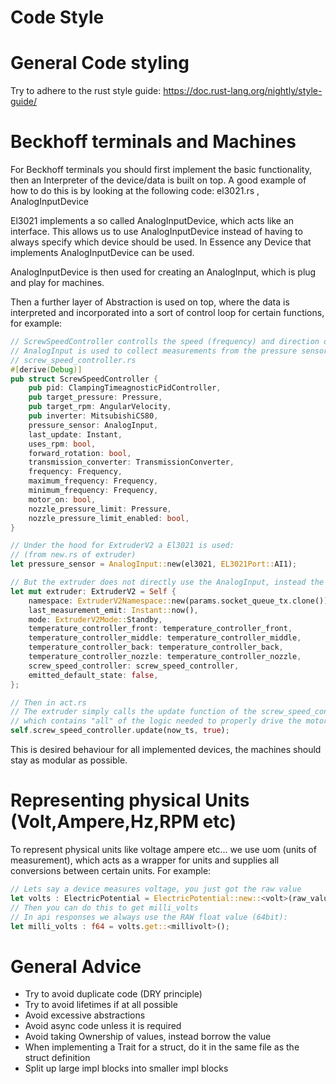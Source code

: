 # Code Style

# General Code styling

Try to adhere to the rust style guide:
https://doc.rust-lang.org/nightly/style-guide/

# Beckhoff terminals and Machines

For Beckhoff terminals you should first implement the basic functionality, then an Interpreter of the device/data is built on top.
A good example of how to do this is by looking at the following code:
el3021.rs , AnalogInputDevice

El3021 implements a so called AnalogInputDevice, which acts like an interface.
This allows us to use AnalogInputDevice instead of having to always specify which device should be used.
In Essence any Device that implements AnalogInputDevice can be used.

AnalogInputDevice is then used for creating an AnalogInput, which is plug and play for machines.

Then a further layer of Abstraction is used on top,
where the data is interpreted and incorporated into a sort of control loop for certain functions, for example:

```rust
// ScrewSpeedController controlls the speed (frequency) and direction of the motor
// AnalogInput is used to collect measurements from the pressure sensor.
// screw_speed_controller.rs
#[derive(Debug)]
pub struct ScrewSpeedController {
    pub pid: ClampingTimeagnosticPidController,
    pub target_pressure: Pressure,
    pub target_rpm: AngularVelocity,
    pub inverter: MitsubishiCS80,
    pressure_sensor: AnalogInput,
    last_update: Instant,
    uses_rpm: bool,
    forward_rotation: bool,
    transmission_converter: TransmissionConverter,
    frequency: Frequency,
    maximum_frequency: Frequency,
    minimum_frequency: Frequency,
    motor_on: bool,
    nozzle_pressure_limit: Pressure,
    nozzle_pressure_limit_enabled: bool,
}

// Under the hood for ExtruderV2 a El3021 is used:
// (from new.rs of extruder)
let pressure_sensor = AnalogInput::new(el3021, EL3021Port::AI1);

// But the extruder does not directly use the AnalogInput, instead the logic is decoupled in the screw_speed_controller:
let mut extruder: ExtruderV2 = Self {
    namespace: ExtruderV2Namespace::new(params.socket_queue_tx.clone()),
    last_measurement_emit: Instant::now(),
    mode: ExtruderV2Mode::Standby,
    temperature_controller_front: temperature_controller_front,
    temperature_controller_middle: temperature_controller_middle,
    temperature_controller_back: temperature_controller_back,
    temperature_controller_nozzle: temperature_controller_nozzle,
    screw_speed_controller: screw_speed_controller,
    emitted_default_state: false,
};

// Then in act.rs
// The extruder simply calls the update function of the screw_speed_controller,
// which contains "all" of the logic needed to properly drive the motor
self.screw_speed_controller.update(now_ts, true);


```

This is desired behaviour for all implemented devices, the machines should stay as modular as possible.

# Representing physical Units (Volt,Ampere,Hz,RPM etc)

To represent physical units like voltage ampere etc... we use uom (units of measurement), which acts as a wrapper for units and supplies all conversions between certain units.
For example:

```rust
// Lets say a device measures voltage, you just got the raw value
let volts : ElectricPotential = ElectricPotential::new::<volt>(raw_value_here);
// Then you can do this to get milli_volts
// In api responses we always use the RAW float value (64bit):
let milli_volts : f64 = volts.get::<millivolt>();
```

# General Advice

- Try to avoid duplicate code (DRY principle)
- Try to avoid lifetimes if at all possible
- Avoid excessive abstractions
- Avoid async code unless it is required
- Avoid taking Ownership of values, instead borrow the value
- When implementing a Trait for a struct, do it in the same file as the struct definition
- Split up large impl blocks into smaller impl blocks
